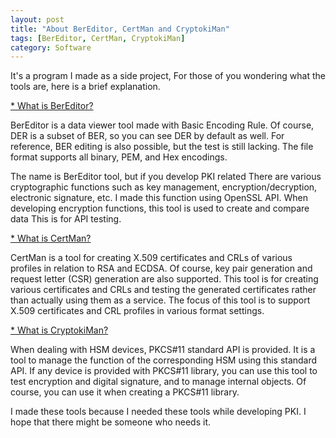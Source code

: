 ```yaml
---
layout: post
title: "About BerEditor, CertMan and CryptokiMan"
tags: [BerEditor, CertMan, CryptokiMan]
category: Software
---
```

It's a program I made as a side project,
For those of you wondering what the tools are, here is a brief explanation.


[* What is BerEditor?]( https://jykim74.github.io/software/2023/04/13/BerEditor.html "BerEditor" ) 

BerEditor is a data viewer tool made with Basic Encoding Rule.
Of course, DER is a subset of BER, so you can see DER by default as well.
For reference, BER editing is also possible, but the test is still lacking.
  The file format supports all binary, PEM, and Hex encodings.

The name is BerEditor tool, but if you develop PKI related
There are various cryptographic functions such as key management, encryption/decryption, electronic signature, etc.
I made this function using OpenSSL API.
When developing encryption functions, this tool is used to create and compare data
This is for API testing.


[* What is CertMan?](https://jykim74.github.io/software/2023/04/13/CertMan.html "CertMan")

CertMan is a tool for creating X.509 certificates and CRLs of various profiles in relation to RSA and ECDSA.
Of course, key pair generation and request letter (CSR) generation are also supported.
This tool is for creating various certificates and CRLs and testing the generated certificates rather than actually using them as a service.
The focus of this tool is to support X.509 certificates and CRL profiles in various format settings.


[* What is CryptokiMan?](https://jykim74.github.io/software/2023/04/13/CryptokiMan.html "CryptokiMan")

When dealing with HSM devices, PKCS#11 standard API is provided.
It is a tool to manage the function of the corresponding HSM using this standard API.
If any device is provided with PKCS#11 library, you can use this tool to test encryption and digital signature, and to manage internal objects.
Of course, you can use it when creating a PKCS#11 library.


I made these tools because I needed these tools while developing PKI.
I hope that there might be someone who needs it.



